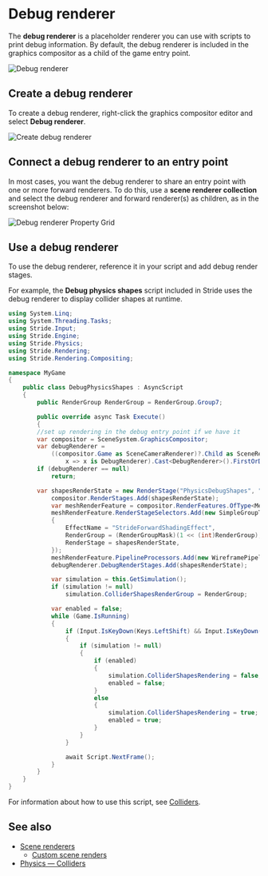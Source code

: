 # Debug renderer

The **debug renderer** is a placeholder renderer you can use with scripts to print debug information. By default, the debug renderer is included in the graphics compositor as a child of the game entry point.

![Debug renderer](media/debug-renderer.png)

## Create a debug renderer

To create a debug renderer, right-click the graphics compositor editor and select **Debug renderer**.

![Create debug renderer](media/create-debug-renderer.png)

## Connect a debug renderer to an entry point

In most cases, you want the debug renderer to share an entry point with one or more forward renderers. To do this, use a **scene renderer collection** and select the debug renderer and forward renderer(s) as children, as in the screenshot below:

![Debug renderer Property Grid](media/debug-renderer-property-setup.png)

## Use a debug renderer

To use the debug renderer, reference it in your script and add debug render stages.

For example, the **Debug physics shapes** script included in Stride uses the debug renderer to display collider shapes at runtime.

```cs
using System.Linq;
using System.Threading.Tasks;
using Stride.Input;
using Stride.Engine;
using Stride.Physics;
using Stride.Rendering;
using Stride.Rendering.Compositing;

namespace MyGame
{
    public class DebugPhysicsShapes : AsyncScript
    {
        public RenderGroup RenderGroup = RenderGroup.Group7;

        public override async Task Execute()
        {
        //set up rendering in the debug entry point if we have it
        var compositor = SceneSystem.GraphicsCompositor;
        var debugRenderer =
            ((compositor.Game as SceneCameraRenderer)?.Child as SceneRendererCollection)?.Children.Where(
                x => x is DebugRenderer).Cast<DebugRenderer>().FirstOrDefault();
        if (debugRenderer == null)
            return;

        var shapesRenderState = new RenderStage("PhysicsDebugShapes", "Main");
            compositor.RenderStages.Add(shapesRenderState);
            var meshRenderFeature = compositor.RenderFeatures.OfType<MeshRenderFeature>().First();
            meshRenderFeature.RenderStageSelectors.Add(new SimpleGroupToRenderStageSelector
            {
                EffectName = "StrideForwardShadingEffect",
                RenderGroup = (RenderGroupMask)(1 << (int)RenderGroup),
                RenderStage = shapesRenderState,
            });
            meshRenderFeature.PipelineProcessors.Add(new WireframePipelineProcessor { RenderStage = shapesRenderState });
            debugRenderer.DebugRenderStages.Add(shapesRenderState);

            var simulation = this.GetSimulation();
            if (simulation != null)
                simulation.ColliderShapesRenderGroup = RenderGroup;

            var enabled = false;
            while (Game.IsRunning)
            {
                if (Input.IsKeyDown(Keys.LeftShift) && Input.IsKeyDown(Keys.LeftCtrl) && Input.IsKeyReleased(Keys.P))
                {
                    if (simulation != null)
                    {
                        if (enabled)
                        {
                            simulation.ColliderShapesRendering = false;
                            enabled = false;
                        }
                        else
                        {
                            simulation.ColliderShapesRendering = true;
                            enabled = true;
                        }
                    }
                }

                await Script.NextFrame();
            }
        }
    }
}
```

For information about how to use this script, see [Colliders](../../physics/colliders.md).

## See also

* [Scene renderers](scene-renderers.md)
    * [Custom scene renders](custom-scene-renderers.md)
* [Physics — Colliders](../../physics/colliders.md)
